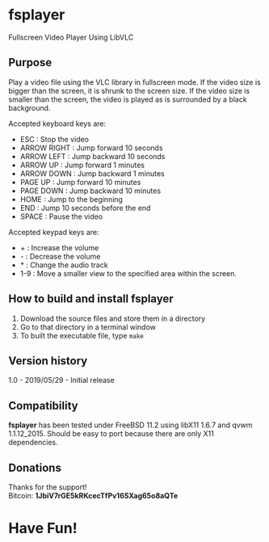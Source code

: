 # fsplayer
Fullscreen Video Player Using LibVLC

## Purpose

Play a video file using the VLC library in fullscreen mode.  If the video size is bigger than the screen, it is shrunk to the screen size.  If the video size is smaller than the screen, the video is played as is surrounded by a black background.

Accepted keyboard keys are:
- ESC :         Stop the video
- ARROW RIGHT : Jump forward 10 seconds
- ARROW LEFT :  Jump backward 10 seconds
- ARROW UP :    Jump forward 1 minutes
- ARROW DOWN :  Jump backward 1 minutes
- PAGE UP :     Jump forward 10 minutes
- PAGE DOWN :   Jump backward 10 minutes
- HOME :        Jump to the beginning
- END :         Jump 10 seconds before the end
- SPACE :       Pause the video

Accepted keypad keys are:
- \+ :           Increase the volume
- \- :           Decrease the volume
- \* :           Change the audio track
- 1-9 :         Move a smaller view to the specified area within the screen.

## How to build and install fsplayer
1. Download the source files and store them in a directory
2. Go to that directory in a terminal window
3. To built the executable file, type `make`

## Version history
1.0 - 2019/05/29 - Initial release

## Compatibility
**fsplayer** has been tested under FreeBSD 11.2 using libX11 1.6.7 and qvwm 1.1.12_2015.  Should be easy to port because there are only X11 dependencies.

## Donations
Thanks for the support!  
Bitcoin: **1JbiV7rGE5kRKcecTfPv16SXag65o8aQTe**

# Have Fun!

